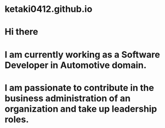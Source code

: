 # ketaki0412.github.io
# Hi there 
# I am currently working as a Software Developer in Automotive domain.
# I am passionate to contribute in the business administration of an organization and take up leadership roles.

